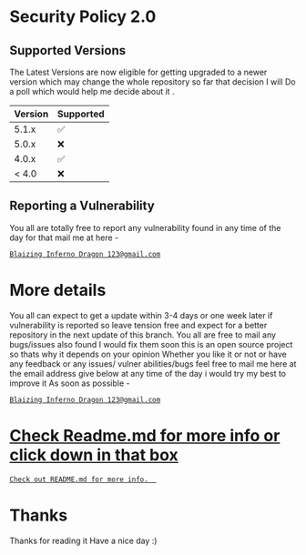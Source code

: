 # Security Policy 2.0

## Supported Versions

The Latest Versions are now eligible for getting upgraded to a newer version which may change the whole repository so far that decision I will Do a poll which would help me decide about it  .

| Version | Supported          |
| ------- | ------------------ |
| 5.1.x   | :white_check_mark: |
| 5.0.x   | :x:                |
| 4.0.x   | :white_check_mark: |
| < 4.0   | :x:                |

## Reporting a Vulnerability

You all are totally free to report any vulnerability found in any time of the day 
for that mail me at here -

<a href="mailto:bibhabbarua@gmail.com"> 

```
Blaizing Inferno Dragon 123@gmail.com
```
</a>

# More details 
You all can expect to get a update within 3-4 days or one week later if vulnerability 
is reported so leave tension free and expect for a better repository in the next update 
of this branch. You all are free to mail any bugs/issues also found I would fix them soon
this is an open source project so thats why it depends on your opinion 
Whether you like it or not or have any feedback or any issues/ vulner
abilities/bugs feel free to mail me here at the email address give below at any time of the day i would try my best to  improve it
As soon as possible -

<a href="mailto:bibhabbarua@gmail.com"> 

```
Blaizing Inferno Dragon 123@gmail.com
```


# Check Readme.md for more info or click down in that box
<a href="./README.md"> 

```
Check out README.md for more info.  
```
</a>

# Thanks 
Thanks for reading it 
Have a nice day :)

